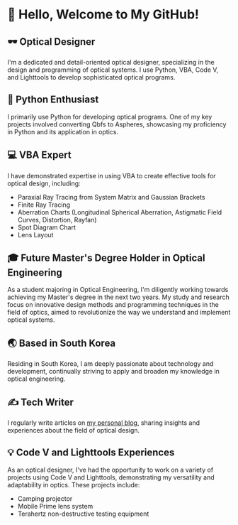 # 👋 Hello, Welcome to My GitHub!

## 🕶️ Optical Designer
I'm a dedicated and detail-oriented optical designer, specializing in the design and programming of optical systems. I use Python, VBA, Code V, and Lighttools to develop sophisticated optical programs.

## 🐍 Python Enthusiast
I primarily use Python for developing optical programs. One of my key projects involved converting Qbfs to Aspheres, showcasing my proficiency in Python and its application in optics.

## 💻 VBA Expert
I have demonstrated expertise in using VBA to create effective tools for optical design, including:
- Paraxial Ray Tracing from System Matrix and Gaussian Brackets
- Finite Ray Tracing
- Aberration Charts (Longitudinal Spherical Aberration, Astigmatic Field Curves, Distortion, Rayfan)
- Spot Diagram Chart
- Lens Layout

## 🎓 Future Master's Degree Holder in Optical Engineering
As a student majoring in Optical Engineering, I'm diligently working towards achieving my Master's degree in the next two years. My study and research focus on innovative design methods and programming techniques in the field of optics, aimed to revolutionize the way we understand and implement optical systems.

## 🌏 Based in South Korea
Residing in South Korea, I am deeply passionate about technology and development, continually striving to apply and broaden my knowledge in optical engineering.

## ✍️ Tech Writer
I regularly write articles on [my personal blog](https://koreanjuho.github.io/), sharing insights and experiences about the field of optical design.

## 💡 Code V and Lighttools Experiences
As an optical designer, I've had the opportunity to work on a variety of projects using Code V and Lighttools, demonstrating my versatility and adaptability in optics. These projects include:
- Camping projector
- Mobile Prime lens system
- Terahertz non-destructive testing equipment
